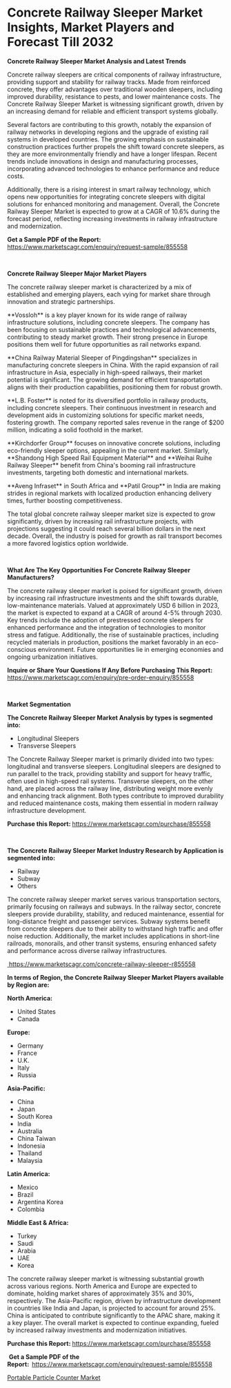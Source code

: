 <p><h1>Concrete Railway Sleeper Market Insights, Market Players and Forecast Till 2032</h1></p><p><strong>Concrete Railway Sleeper Market Analysis and Latest Trends</strong></p>
<p><p>Concrete railway sleepers are critical components of railway infrastructure, providing support and stability for railway tracks. Made from reinforced concrete, they offer advantages over traditional wooden sleepers, including improved durability, resistance to pests, and lower maintenance costs. The Concrete Railway Sleeper Market is witnessing significant growth, driven by an increasing demand for reliable and efficient transport systems globally. </p><p>Several factors are contributing to this growth, notably the expansion of railway networks in developing regions and the upgrade of existing rail systems in developed countries. The growing emphasis on sustainable construction practices further propels the shift toward concrete sleepers, as they are more environmentally friendly and have a longer lifespan. Recent trends include innovations in design and manufacturing processes, incorporating advanced technologies to enhance performance and reduce costs. </p><p>Additionally, there is a rising interest in smart railway technology, which opens new opportunities for integrating concrete sleepers with digital solutions for enhanced monitoring and management. Overall, the Concrete Railway Sleeper Market is expected to grow at a CAGR of 10.6% during the forecast period, reflecting increasing investments in railway infrastructure and modernization.</p></p>
<p><strong>Get a Sample PDF of the Report:&nbsp;</strong> <a href="https://www.marketscagr.com/enquiry/request-sample/855558?utm_campaign=2529&utm_medium=2&utm_source=Github&utm_content=ia&utm_term=09042025&utm_id=concrete-railway-sleeper">https://www.marketscagr.com/enquiry/request-sample/855558</a></p>
<p>&nbsp;</p>
<p><strong>Concrete Railway Sleeper Major Market Players</strong></p>
<p><p>The concrete railway sleeper market is characterized by a mix of established and emerging players, each vying for market share through innovation and strategic partnerships.</p><p>**Vossloh** is a key player known for its wide range of railway infrastructure solutions, including concrete sleepers. The company has been focusing on sustainable practices and technological advancements, contributing to steady market growth. Their strong presence in Europe positions them well for future opportunities as rail networks expand.</p><p>**China Railway Material Sleeper of Pingdingshan** specializes in manufacturing concrete sleepers in China. With the rapid expansion of rail infrastructure in Asia, especially in high-speed railways, their market potential is significant. The growing demand for efficient transportation aligns with their production capabilities, positioning them for robust growth.</p><p>**L.B. Foster** is noted for its diversified portfolio in railway products, including concrete sleepers. Their continuous investment in research and development aids in customizing solutions for specific market needs, fostering growth. The company reported sales revenue in the range of $200 million, indicating a solid foothold in the market.</p><p>**Kirchdorfer Group** focuses on innovative concrete solutions, including eco-friendly sleeper options, appealing in the current market. Similarly, **Shandong High Speed Rail Equipment Material** and **Weihai Ruihe Railway Sleeper** benefit from China's booming rail infrastructure investments, targeting both domestic and international markets.</p><p>**Aveng Infraset** in South Africa and **Patil Group** in India are making strides in regional markets with localized production enhancing delivery times, further boosting competitiveness.</p><p>The total global concrete railway sleeper market size is expected to grow significantly, driven by increasing rail infrastructure projects, with projections suggesting it could reach several billion dollars in the next decade. Overall, the industry is poised for growth as rail transport becomes a more favored logistics option worldwide.</p></p>
<p>&nbsp;</p>
<p><strong>What Are The Key Opportunities For Concrete Railway Sleeper Manufacturers?</strong></p>
<p><p>The concrete railway sleeper market is poised for significant growth, driven by increasing rail infrastructure investments and the shift towards durable, low-maintenance materials. Valued at approximately USD 6 billion in 2023, the market is expected to expand at a CAGR of around 4-5% through 2030. Key trends include the adoption of prestressed concrete sleepers for enhanced performance and the integration of technologies to monitor stress and fatigue. Additionally, the rise of sustainable practices, including recycled materials in production, positions the market favorably in an eco-conscious environment. Future opportunities lie in emerging economies and ongoing urbanization initiatives.</p></p>
<p><strong>Inquire or Share Your Questions If Any Before Purchasing This Report:</strong> <a href="https://www.marketscagr.com/enquiry/pre-order-enquiry/855558?utm_campaign=2529&utm_medium=2&utm_source=Github&utm_content=ia&utm_term=09042025&utm_id=concrete-railway-sleeper">https://www.marketscagr.com/enquiry/pre-order-enquiry/855558</a></p>
<p>&nbsp;</p>
<p><strong>Market Segmentation</strong></p>
<p><strong>The Concrete Railway Sleeper Market Analysis by types is segmented into:</strong></p>
<p><ul><li>Longitudinal Sleepers</li><li>Transverse Sleepers</li></ul></p>
<p><p>The Concrete Railway Sleeper market is primarily divided into two types: longitudinal and transverse sleepers. Longitudinal sleepers are designed to run parallel to the track, providing stability and support for heavy traffic, often used in high-speed rail systems. Transverse sleepers, on the other hand, are placed across the railway line, distributing weight more evenly and enhancing track alignment. Both types contribute to improved durability and reduced maintenance costs, making them essential in modern railway infrastructure development.</p></p>
<p><strong>Purchase this Report:&nbsp;</strong><a href="https://www.marketscagr.com/purchase/855558?utm_campaign=2529&utm_medium=2&utm_source=Github&utm_content=ia&utm_term=09042025&utm_id=concrete-railway-sleeper">https://www.marketscagr.com/purchase/855558</a></p>
<p>&nbsp;</p>
<p><strong>The Concrete Railway Sleeper Market Industry Research by Application is segmented into:</strong></p>
<p><ul><li>Railway</li><li>Subway</li><li>Others</li></ul></p>
<p><p>The concrete railway sleeper market serves various transportation sectors, primarily focusing on railways and subways. In the railway sector, concrete sleepers provide durability, stability, and reduced maintenance, essential for long-distance freight and passenger services. Subway systems benefit from concrete sleepers due to their ability to withstand high traffic and offer noise reduction. Additionally, the market includes applications in short-line railroads, monorails, and other transit systems, ensuring enhanced safety and performance across diverse railway infrastructures.</p></p>
<p><a href="https://www.marketscagr.com/concrete-railway-sleeper-r855558?utm_campaign=2529&utm_medium=2&utm_source=Github&utm_content=ia&utm_term=09042025&utm_id=concrete-railway-sleeper">&nbsp;https://www.marketscagr.com/concrete-railway-sleeper-r855558</a></p>
<p><strong>In terms of Region, the Concrete Railway Sleeper Market Players available by Region are:</strong></p>
<p>
    <p> <strong> North America: </strong>
        <ul>
            <li>United States</li>
            <li>Canada</li>
        </ul>
        </p> 
    <p> <strong> Europe: </strong>
        <ul>
            <li>Germany</li>
            <li>France</li>
            <li>U.K.</li>
            <li>Italy</li>
            <li>Russia</li>
        </ul>
        </p> 
    <p> <strong> Asia-Pacific: </strong>
        <ul>
            <li>China</li>
            <li>Japan</li>
            <li>South Korea</li>
            <li>India</li>
            <li>Australia</li>
            <li>China Taiwan</li>
            <li>Indonesia</li>
            <li>Thailand</li>
            <li>Malaysia</li>
        </ul>
        </p> 
    <p> <strong> Latin America: </strong>
        <ul>
            <li>Mexico</li>
            <li>Brazil</li>
            <li>Argentina Korea</li>
            <li>Colombia</li>
        </ul>
        </p> 
    <p> <strong> Middle East & Africa: </strong>
        <ul>
            <li>Turkey</li>
            <li>Saudi</li>
            <li>Arabia</li>
            <li>UAE</li>
            <li>Korea</li>
        </ul>
    </p>
    </p>
<p><p>The concrete railway sleeper market is witnessing substantial growth across various regions. North America and Europe are expected to dominate, holding market shares of approximately 35% and 30%, respectively. The Asia-Pacific region, driven by infrastructure development in countries like India and Japan, is projected to account for around 25%. China is anticipated to contribute significantly to the APAC share, making it a key player. The overall market is expected to continue expanding, fueled by increased railway investments and modernization initiatives.</p></p>
<p><strong>Purchase this Report: </strong><a href="https://www.marketscagr.com/purchase/855558?utm_campaign=2529&utm_medium=2&utm_source=Github&utm_content=ia&utm_term=09042025&utm_id=concrete-railway-sleeper">https://www.marketscagr.com/purchase/855558</a></p>
<p>&nbsp;<strong>Get a Sample PDF of the Report:&nbsp;&nbsp;</strong><a href="https://www.marketscagr.com/enquiry/request-sample/855558?utm_campaign=2529&utm_medium=2&utm_source=Github&utm_content=ia&utm_term=09042025&utm_id=concrete-railway-sleeper">https://www.marketscagr.com/enquiry/request-sample/855558</a></p>
<p><strong></strong></p>
<p><p><a href="https://github.com/hartsockdonnette82/Market-Research-Report-List-1/blob/main/portable-particle-counter-market.md?utm_campaign=2529&utm_medium=2&utm_source=Github&utm_content=ia&utm_term=09042025&utm_id=concrete-railway-sleeper">Portable Particle Counter Market</a></p></p>